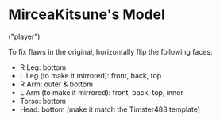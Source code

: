 # MirceaKitsune's Model
("player")

To fix flaws in the original, horizontally flip the following faces:
- R Leg: bottom
- L Leg (to make it mirrored): front, back, top
- R Arm: outer & bottom
- L Arm (to make it mirrored): front, back, top, inner
- Torso: bottom
- Head: bottom (make it match the Timster488 template)

